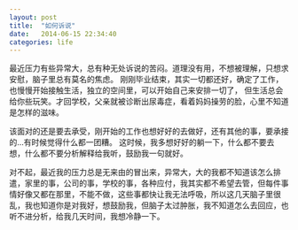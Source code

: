 ```yaml
---
layout: post
title:  "如何诉说"
date:   2014-06-15 22:34:40
categories: life
---
```


最近压力有些异常大，总有种无处诉说的苦闷。道理没有用，不想被理解，只想求安慰，脑子里总有莫名的焦虑。
刚刚毕业结束，其实一切都还好，确定了工作，也慢慢开始接触生活，独立的空间里，可以开始自己来安排一切了，
但生活总会给你些玩笑。才回学校，父亲就被诊断出尿毒症，看着妈妈操劳的脸，心里不知道是怎样的滋味。

该面对的还是要去承受，刚开始的工作也想好好的去做好，还有其他的事，要承接的...有时候觉得什么都一团糟。
这时候，我多想好好的躺一下，什么都不要去想，什么都不要分析解释给我听，鼓励我一句就好。

对不起，最近我的压力总是无来由的冒出来，异常大，大的我都不知道该怎么排遣，家里的事，公司的事，学校的事，各种应付，我其实都不希望去管，但每件事情好像又都在那里，不能不做，这些事都快让我无法呼吸，所以这几天脑子里很乱，我也知道你是对我好，想鼓励我，但脑子太过肿胀，我不知道怎么去回应，也听不进分析，给我几天时间，我想冷静一下。